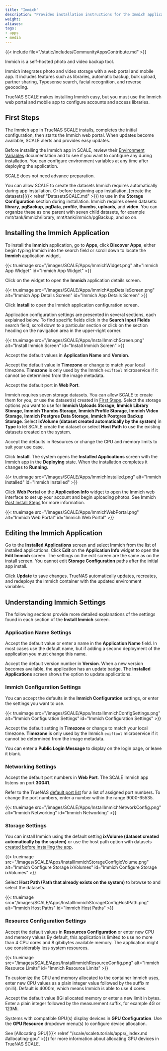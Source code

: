 ```yaml
---
title: "Immich"
description: "Provides installation instructions for the Immich application."
weight: 
aliases:
tags:
- apps
- media
---
```


{{< include file="/static/includes/CommunityAppsContribute.md" >}}



Immich is a self-hosted photo and video backup tool.

Immich integrates photo and video storage with a web portal and mobile app.
It includes features such as libraries, automatic backup, bulk upload, partner sharing, Typesense search, facial recognition, and reverse geocoding.

TrueNAS SCALE makes installing Immich easy, but you must use the Immich web portal and mobile app to configure accounts and access libraries.

## First Steps

The Immich app in TrueNAS SCALE installs, completes the initial configuration, then starts the Immich web portal.
When updates become available, SCALE alerts and provides easy updates.

Before installing the Immich app in SCALE, review their [Environment Variables](https://documentation.immich.app/docs/install/environment-variables) documentation and to see if you want to configure any during installation.
You can configure environment variables at any time after deploying the application.

SCALE does not need advance preparation.

You can allow SCALE to create the datasets Immich requires automatically during app installation.
Or before beginning app installation, [create the datasets]({{< relref "DatasetsSCALE.md" >}}) to use in the **Storage Configuration** section during installation.
Immich requires seven datasets: **library**, **pgBackup**, **pgData**, **profile**, **thumbs**, **uploads**, and **video**.
You can organize these as one parent with seven child datasets, for example <file>mnt/tank/immich/library</file>, <file>mnt/tank/immich/pgBackup</file>, and so on.

## Installing the Immich Application

To install the **Immich** application, go to **Apps**, click **Discover Apps**, either begin typing Immich into the search field or scroll down to locate the **Immich** application widget.

{{< trueimage src="/images/SCALE/Apps/ImmichWidget.png" alt="Immich App Widget" id="Immich App Widget" >}}

Click on the widget to open the **Immich** application details screen.

{{< trueimage src="/images/SCALE/Apps/ImmichAppDetailsScreen.png" alt="Immich App Details Screen" id="Immich App Details Screen" >}}

Click **Install** to open the Immich application configuration screen.

Application configuration settings are presented in several sections, each explained below.
To find specific fields click in the **Search Input Fields** search field, scroll down to a particular section or click on the section heading on the navigation area in the upper-right corner.

{{< trueimage src="/images/SCALE/Apps/InstallImmichScreen.png" alt="Install Immich Screen" id="Install Immich Screen" >}}

Accept the default values in **Application Name** and **Version**.

Accept the default value in **Timezone** or change to match your local timezone.
**Timezone** is only used by the Immich `exiftool` microservice if it cannot be determined from the image metadata.

Accept the default port in **Web Port**.

Immich requires seven storage datasets.
You can allow SCALE to create them for you, or use the dataset(s) created in [First Steps](#first-steps).
Select the storage options you want to use for **Immich Uploads Storage**, **Immich Library Storage**, **Immich Thumbs Storage**, **Immich Profile Storage**, **Immich Video Storage**, **Immich Postgres Data Storage**, **Immich Postgres Backup Storage**.
Select **ixVolume (dataset created automatically by the system)** in **Type** to let SCALE create the dataset or select **Host Path** to use the existing datasets created on the system.

Accept the defaults in Resources or change the CPU and memory limits to suit your use case.

Click **Install**.
The system opens the **Installed Applications** screen with the Immich app in the **Deploying** state.
When the installation completes it changes to **Running**.

{{< trueimage src="/images/SCALE/Apps/ImmichInstalled.png" alt="Immich Installed" id="Immich Installed" >}}

Click **Web Portal** on the **Application Info** widget to open the Immich web interface to set up your account and begin uploading photos.
See Immich [Post Install Steps](https://documentation.immich.app/docs/install/post-install) for more information.

{{< trueimage src="/images/SCALE/Apps/ImmichWebPortal.png" alt="Immich Web Portal" id="Immich Web Portal" >}}

## Editing the Immich Application

Go to the **Installed Applications** screen and select Immich from the list of installed applications.
Click **Edit** on the **Application Info** widget to open the **Edit Immich** screen.
The settings on the edit screen are the same as on the install screen.
You cannot edit **Storage Configuration** paths after the initial app install.

Click **Update** to save changes.
TrueNAS automatically updates, recreates, and redeploys the Immich container with the updated environment variables.

## Understanding Immich Settings

The following sections provide more detailed explanations of the settings found in each section of the **Install Immich** screen.

### Application Name Settings

Accept the default value or enter a name in the **Application Name** field.
In most cases use the default name, but if adding a second deployment of the application you must change this name.

Accept the default version number in **Version**.
When a new version becomes available, the application has an update badge.
The **Installed Applications** screen shows the option to update applications.

### Immich Configuration Settings

You can accept the defaults in the **Immich Configuration** settings, or enter the settings you want to use.

{{< trueimage src="/images/SCALE/Apps/InstallImmichConfigSettings.png" alt="Immich Configuration Settings" id="Immich Configuration Settings" >}}

Accept the default setting in **Timezone** or change to match your local timezone.
**Timezone** is only used by the Immich `exiftool` microservice if it cannot be determined from the image metadata.

You can enter a **Public Login Message** to display on the login page, or leave it blank.

### Networking Settings

Accept the default port numbers in **Web Port**.
The SCALE Immich app listens on port **30041**.

Refer to the TrueNAS [default port list](https://www.truenas.com/docs/references/defaultports/) for a list of assigned port numbers.
To change the port numbers, enter a number within the range 9000-65535.

{{< trueimage src="/images/SCALE/Apps/InstallImmichNetworkConfig.png" alt="Immich Networking" id="Immich Networking" >}}

### Storage Settings

You can install Immich using the default setting **ixVolume (dataset created automatically by the system)** or use the host path option with datasets [created before installing the app](#first-steps).

{{< trueimage src="/images/SCALE/Apps/InstallImmichStorageConfigixVolume.png" alt="Immich Configure Storage ixVolumes" id="Immich Configure Storage ixVolumes" >}}

Select **Host Path (Path that already exists on the system)** to browse to and select the datasets.

{{< trueimage src="/images/SCALE/Apps/InstallImmichStorageConfigHostPath.png" alt="Immich Host Paths" id="Immich Host Paths" >}}

### Resource Configuration Settings

Accept the default values in **Resources Configuration** or enter new CPU and memory values
By default, this application is limited to use no more than 4 CPU cores and 8 gibibytes available memory. The application might use considerably less system resources.

{{< trueimage src="/images/SCALE/Apps/InstallImmichResourceConfig.png" alt="Immich Resource Limits" id="Immich Resource Limits" >}}

To customize the CPU and memory allocated to the container Immich uses, enter new CPU values as a plain integer value followed by the suffix m (milli).
Default is 4000m, which means Immich is able to use 4 cores.

Accept the default value 8Gi allocated memory or enter a new limit in bytes.
Enter a plain integer followed by the measurement suffix, for example 4G or 123Mi.

Systems with compatible GPU(s) display devices in **GPU Configuration**.
Use the **GPU Resource** dropdown menu(s) to configure device allocation.

See [Allocating GPU]({{< relref "/scale/scaletutorials/apps/_index.md #allocating-gpu" >}}) for more information about allocating GPU devices in TrueNAS SCALE.
